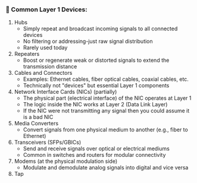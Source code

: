 ### 🔌 Common Layer 1 Devices:
1. Hubs
	-  Simply repeat and broadcast incoming signals to all connected devices
	- No filtering or addressing-just raw signal distribution
	- Rarely used today
2. Repeaters
	- Boost or regenerate weak or distorted signals to extend the transmission distance
3. Cables and Connectors
	- Examples: Ethernet cables, fiber optical cables, coaxial cables, etc.
	- Technically not "devices" but essential Layer 1 components
4. Network Interface Cards (NICs) (partially)
	- The physical part (electrical interface) of the NIC operates at Layer 1
	- The logic inside the NIC works at Layer 2 (Data Link Layer)
	- If the NIC were not transmitting any signal then you could assume it is a bad NIC
5. Media Converters
	- Convert signals from one physical medium to another (e.g., fiber to Ethernet)
6. Transceivers (SFPs/GBICs)
	- Send and receive signals over optical or electrical mediums
	- Common in switches and routers for modular connectivity
7. Modems (at the physical modulation side)
	- Modulate and demodulate analog signals into digital and vice versa
8. Tap